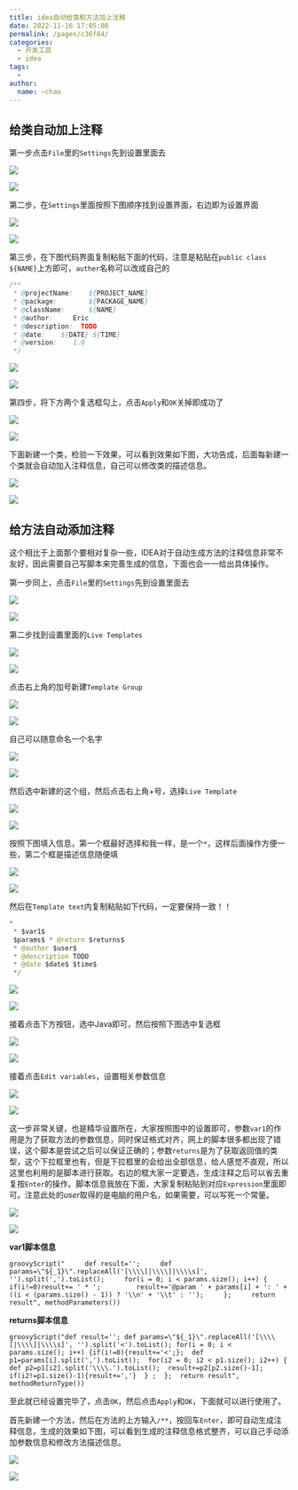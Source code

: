 ```yaml
---
title: idea自动给类和方法加上注释
date: 2022-11-16 17:05:08
permalink: /pages/c36f84/
categories:
  - 开发工具
  - idea
tags:
  - 
author: 
  name: ~chao
---
```


  

  

## **给类自动加上注释**

第一步点击`File`里的`Settings`先到设置里面去

  

![](https://pic1.zhimg.com/v2-6253301a073e9d4705adae483495e7d0_b.jpg)

![](https://pic1.zhimg.com/80/v2-6253301a073e9d4705adae483495e7d0_720w.webp)

  

第二步，在`Settings`里面按照下图顺序找到设置界面，右边即为设置界面

  

![](https://pic2.zhimg.com/v2-5b496dcd01b215fa86b2376cde1590b1_b.jpg)

![](https://pic2.zhimg.com/80/v2-5b496dcd01b215fa86b2376cde1590b1_720w.webp)

  

第三步，在下图代码界面复制粘贴下面的代码，注意是粘贴在`public class ${NAME}`上方即可，`auther`名称可以改成自己的

```java
/**
 * @projectName:    ${PROJECT_NAME} 
 * @package:        ${PACKAGE_NAME}
 * @className:      ${NAME}
 * @author:     Eric
 * @description:  TODO  
 * @date:    ${DATE} ${TIME}
 * @version:    1.0
 */ 
```

  

![](https://pic1.zhimg.com/v2-9524cd538b067475f92b0bdf8f8285e0_b.jpg)

![](https://pic1.zhimg.com/80/v2-9524cd538b067475f92b0bdf8f8285e0_720w.webp)

  

第四步，将下方两个复选框勾上，点击`Apply`和`OK`关掉即成功了

  

![](https://pic2.zhimg.com/v2-e361c8a27ad6dbf464a9733e993e65dd_b.jpg)

![](https://pic2.zhimg.com/80/v2-e361c8a27ad6dbf464a9733e993e65dd_720w.webp)

  

下面新建一个类，检验一下效果，可以看到效果如下图，大功告成，后面每新建一个类就会自动加入注释信息，自己可以修改类的描述信息。

  

![](https://pic4.zhimg.com/v2-1ff760324793a67836ff38b3de3886af_b.jpg)

![](https://pic4.zhimg.com/80/v2-1ff760324793a67836ff38b3de3886af_720w.webp)

  

## **给方法自动添加注释**

这个相比于上面那个要相对复杂一些，IDEA对于自动生成方法的注释信息非常不友好，因此需要自己写脚本来完善生成的信息，下面也会一一给出具体操作。

第一步同上，点击`File`里的`Settings`先到设置里面去

  

![](https://pic1.zhimg.com/v2-6253301a073e9d4705adae483495e7d0_b.jpg)

![](https://pic1.zhimg.com/80/v2-6253301a073e9d4705adae483495e7d0_720w.webp)

  

第二步找到设置里面的`Live Templates`

  

![](https://pic2.zhimg.com/v2-92937de5a6ec4d45fbfef9cd87856d0d_b.jpg)

![](https://pic2.zhimg.com/80/v2-92937de5a6ec4d45fbfef9cd87856d0d_720w.webp)

  

点击右上角的加号新建`Template Group`

  

![](https://pic3.zhimg.com/v2-6e896193c748e2c369c7b5fad4a388ee_b.jpg)

![](https://pic3.zhimg.com/80/v2-6e896193c748e2c369c7b5fad4a388ee_720w.webp)

  

自己可以随意命名一个名字

  

![](https://pic1.zhimg.com/v2-6c0a079dba0fd4bbca4faf8e335614d4_b.jpg)

![](https://pic1.zhimg.com/80/v2-6c0a079dba0fd4bbca4faf8e335614d4_720w.webp)

  

然后选中新建的这个组，然后点击右上角+号，选择`Live Template`

  

![](https://pic1.zhimg.com/v2-1acdc2af6746ea150e03e4b3d1f1b96c_b.jpg)

![](https://pic1.zhimg.com/80/v2-1acdc2af6746ea150e03e4b3d1f1b96c_720w.webp)

  

按照下图填入信息，第一个框最好选择和我一样，是一个`*`，这样后面操作方便一些，第二个框是描述信息随便填

  

![](https://pic2.zhimg.com/v2-a394def572e1efdb70c13e3b6f2098b1_b.jpg)

![](https://pic2.zhimg.com/80/v2-a394def572e1efdb70c13e3b6f2098b1_720w.webp)

  

然后在`Template text`内复制粘贴如下代码，一定要保持一致！！

```java
*
 * $var1$
 $params$ * @return $returns$
 * @author $user$
 * @description TODO
 * @date $date$ $time$
 */
```

  

![](https://pic2.zhimg.com/v2-fc8f4decf8de9bcf510c228caf113641_b.jpg)

![](https://pic2.zhimg.com/80/v2-fc8f4decf8de9bcf510c228caf113641_720w.webp)

  

接着点击下方按钮，选中Java即可，然后按照下图选中复选框

  

![](https://pic1.zhimg.com/v2-4b919675cecb8349c47a82fcb842cac8_b.jpg)

![](https://pic1.zhimg.com/80/v2-4b919675cecb8349c47a82fcb842cac8_720w.webp)

  

接着点击`Edit variables`，设置相关参数信息

  

![](https://pic3.zhimg.com/v2-a77472d94ecffd717cabe40fe95a43b2_b.jpg)

![](https://pic3.zhimg.com/80/v2-a77472d94ecffd717cabe40fe95a43b2_720w.webp)

  

这一步非常关键，也是精华设置所在，大家按照图中的设置即可，参数`var1`的作用是为了获取方法的参数信息，同时保证格式对齐，网上的脚本很多都出现了错误，这个脚本是尝试之后可以保证正确的；参数`returns`是为了获取返回值的类型，这个下拉框里也有，但是下拉框里的会给出全部信息，给人感觉不直观，所以这里也利用的是脚本进行获取。右边的框大家一定要选，生成注释之后可以省去重复按`Enter`的操作。脚本信息我放在下面，大家复制粘贴到对应`Expression`里面即可。注意此处的$user$取得的是电脑的用户名，如果需要，可以写死一个常量。

  

![](https://pic2.zhimg.com/v2-26c9991b1739b8e39934d388244ec2a5_b.jpg)

![](https://pic2.zhimg.com/80/v2-26c9991b1739b8e39934d388244ec2a5_720w.webp)

  

**var1脚本信息**

```text
groovyScript("     def result='';     def params=\"${_1}\".replaceAll('[\\\\[|\\\\]|\\\\s]', '').split(',').toList();     for(i = 0; i < params.size(); i++) {         if(i!=0)result+= ' * ';         result+='@param ' + params[i] + ': ' + ((i < (params.size() - 1)) ? '\\n' + '\\t' : '');     };     return result", methodParameters())
```

**returns脚本信息**

```text
groovyScript("def result=''; def params=\"${_1}\".replaceAll('[\\\\[|\\\\]|\\\\s]', '').split('<').toList(); for(i = 0; i < params.size(); i++) {if(i!=0){result+='<';};  def p1=params[i].split(',').toList();  for(i2 = 0; i2 < p1.size(); i2++) { def p2=p1[i2].split('\\\\.').toList();  result+=p2[p2.size()-1]; if(i2!=p1.size()-1){result+=','}  } ;  };  return result", methodReturnType())
```

至此就已经设置完毕了，点击`OK`，然后点击`Apply`和`OK`，下面就可以进行使用了。

首先新建一个方法，然后在方法的上方输入`/**`，按回车`Enter`，即可自动生成注释信息，生成的效果如下图，可以看到生成的注释信息格式整齐，可以自己手动添加参数信息和修改方法描述信息。

  

![](https://pic4.zhimg.com/v2-3b5648aaf5f443d466e9c6381373d58b_b.jpg)

![](https://pic4.zhimg.com/80/v2-3b5648aaf5f443d466e9c6381373d58b_720w.webp)